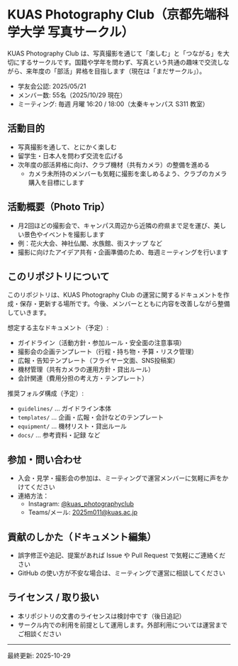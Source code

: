 # KUAS Photography Club（京都先端科学大学 写真サークル）

KUAS Photography Club は、写真撮影を通じて「楽しむ」と「つながる」を大切にするサークルです。国籍や学年を問わず、写真という共通の趣味で交流しながら、来年度の「部活」昇格を目指します（現在は「まだサークル」）。

- 学友会公認: 2025/05/21
- メンバー数: 55名（2025/10/29 現在）
- ミーティング: 毎週 月曜 16:20 / 18:00（太秦キャンパス S311 教室）

## 活動目的
- 写真撮影を通して、とにかく楽しむ
- 留学生・日本人を問わず交流を広げる
- 次年度の部活昇格に向け、クラブ機材（共有カメラ）の整備を進める
  - カメラ未所持のメンバーも気軽に撮影を楽しめるよう、クラブのカメラ購入を目標にします

## 活動概要（Photo Trip）
- 月2回ほどの撮影会で、キャンパス周辺から近隣の府県まで足を運び、美しい景色やイベントを撮影します
- 例：花火大会、神社仏閣、水族館、街スナップ など
- 撮影に向けたアイデア共有・企画準備のため、毎週ミーティングを行います

## このリポジトリについて
このリポジトリは、KUAS Photography Club の運営に関するドキュメントを作成・保存・更新する場所です。今後、メンバーとともに内容を改善しながら整備していきます。

想定する主なドキュメント（予定）:
- ガイドライン（活動方針・参加ルール・安全面の注意事項）
- 撮影会の企画テンプレート（行程・持ち物・予算・リスク管理）
- 広報・告知テンプレート（フライヤー文面、SNS投稿案）
- 機材管理（共有カメラの運用方針・貸出ルール）
- 会計関連（費用分担の考え方・テンプレート）

推奨フォルダ構成（予定）:
- `guidelines/` … ガイドライン本体
- `templates/` … 企画・広報・会計などのテンプレート
- `equipment/` … 機材リスト・貸出ルール
- `docs/` … 参考資料・記録 など

## 参加・問い合わせ
- 入会・見学・撮影会の参加は、ミーティングで運営メンバーに気軽に声をかけてください
- 連絡方法：
  - Instagram: [@kuas_photographyclub](https://www.instagram.com/kuas_photographyclub)
  - Teams/メール: [2025m011@kuas.ac.jp](mailto:2025m011@kuas.ac.jp)

## 貢献のしかた（ドキュメント編集）
- 誤字修正や追記、提案があれば Issue や Pull Request で気軽にご連絡ください
- GitHub の使い方が不安な場合は、ミーティングで運営に相談してください

## ライセンス / 取り扱い
- 本リポジトリの文書のライセンスは検討中です（後日追記）
- サークル内での利用を前提として運用します。外部利用については運営までご相談ください

---
最終更新: 2025-10-29